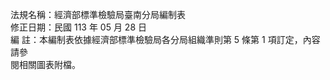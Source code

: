 法規名稱：經濟部標準檢驗局臺南分局編制表  
修正日期：民國 113 年 05 月 28 日  
編 註：本編制表依據經濟部標準檢驗局各分局組織準則第 5 條第 1 項訂定，內容請參  
閱相關圖表附檔。  


